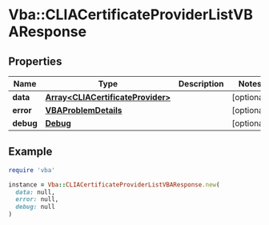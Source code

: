 # Vba::CLIACertificateProviderListVBAResponse

## Properties

| Name | Type | Description | Notes |
| ---- | ---- | ----------- | ----- |
| **data** | [**Array&lt;CLIACertificateProvider&gt;**](CLIACertificateProvider.md) |  | [optional] |
| **error** | [**VBAProblemDetails**](VBAProblemDetails.md) |  | [optional] |
| **debug** | [**Debug**](Debug.md) |  | [optional] |

## Example

```ruby
require 'vba'

instance = Vba::CLIACertificateProviderListVBAResponse.new(
  data: null,
  error: null,
  debug: null
)
```

